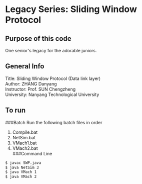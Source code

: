 Legacy Series: Sliding Window Protocol
============
Purpose of this code
------------
One senior's legacy for the adorable juniors.  


General Info
------------
Title: Sliding Window Protocol (Data link layer)  
Author: ZHANG Danyang  
Instructor: Prof. SUN Chengzheng  
University: Nanyang Technological University  

To run
------------
###Batch
Run the following batch files in order  
1. Compile.bat  
2. NetSim.bat  
3. VMach1.bat  
4. VMach2.bat  
###Command Line
```bash
$ javac SWP.java
$ java NetSim 3
$ java VMach 1
$ java VMach 2
```
